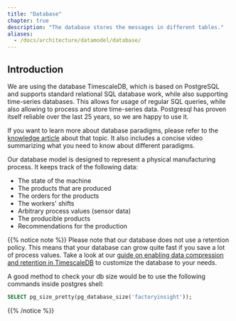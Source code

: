 ```yaml
---
title: "Database"
chapter: true
description: "The database stores the messages in different tables."
aliases:
  - /docs/architecture/datamodel/database/
---
```



## Introduction

We are using the database TimescaleDB, which is based on PostgreSQL and supports standard relational SQL database work,
while also supporting time-series databases.
This allows for usage of regular SQL queries, while also allowing to process and store time-series data.
Postgresql has proven itself reliable over the last 25 years, so we are happy to use it.

If you want to learn more about database paradigms, please refer to the [knowledge article](https://learn.umh.app/lesson/introduction-into-it-ot-databases/) about that topic. 
It also includes a concise video summarizing what you need to know about different paradigms.

Our database model is designed to represent a physical manufacturing process. It keeps track of the following data:
  - The state of the machine
  - The products that are produced
  - The orders for the products
  - The workers' shifts
  - Arbitrary process values (sensor data)
  - The producible products
  - Recommendations for the production

{{% notice note %}}
Please note that our database does not use a retention policy. This means that your database can grow quite fast if you save a lot of process values. Take a look at our [guide on enabling data compression and retention in TimescaleDB](/docs/production-guide/administration/reduce-database-size) to customize the database to your needs.


A good method to check your db size would be to use the following commands inside postgres shell:
```sql
SELECT pg_size_pretty(pg_database_size('factoryinsight'));
```


{{% /notice %}}
